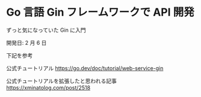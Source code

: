 # Go 言語 Gin フレームワークで API 開発

ずっと気になっていた Gin に入門

開発日: 2 月 6 日

下記を参考

公式チュートリアル
https://go.dev/doc/tutorial/web-service-gin

公式チュートリアルを拡張したと思われる記事
https://xminatolog.com/post/2518
